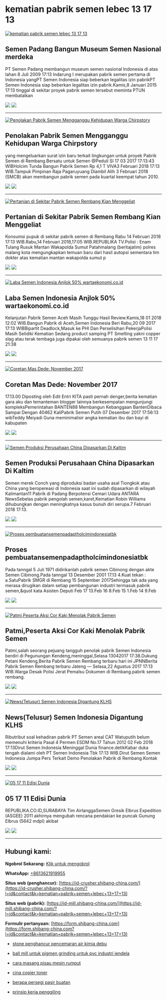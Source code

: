 # kematian pabrik semen lebec 13 17 13

<a href="https://swt.shibang-china.com/?l=id&img&k=kematian+pabrik+semen+lebec+13+17+13" target="_blank">![kematian pabrik semen lebec 13 17 13](http://static.shibang-china.com/all-800x300/637.jpg)</a>

## Semen Padang Bangun Museum Semen Nasional merdeka
PT Semen Padang membangun museum semen nasional Indonesia di atas lahan 8 Juli 2009 17:13 Indarung I merupakan pabrik semen pertama di Indonesia yangPT Semen Indonesia siap beberkan legalitas izin pabrikPT Semen Indonesia siap beberkan legalitas izin pabrik.Kamis,8 Januari 2015 17:13 tinggal di sekitar proyek pabrik semen tersebut meminta PTUN membatalkan


<a href="https://whatsapp.shibangsoft.com/WhatsApp.php" target="_blank" title="WhatsApp">![](http://static.shibang-china.com/icon/whatsapp.png)</a> <a href="https://swt.shibang-china.com/?l=id&icon&k=kematian+pabrik+semen+lebec+13+17+13" target="_blank">![](http://static.shibang-china.com/icon/chat-id.png)</a>

---

<a href="https://swt.shibang-china.com/?l=id&img&k=kematian+pabrik+semen+lebec+13+17+13" target="_blank">![Penolakan Pabrik Semen Mengganggu Kehidupan Warga Chirpstory](http://static.shibang-china.com/all-800x300/1305.jpg)</a>

## Penolakan Pabrik Semen Mengganggu Kehidupan Warga Chirpstory
yang mengeluarkan surat izin baru terkait lingkungan untuk proyek Pabrik Semen di Rembang.Bersatu untuk Semen @Peduli SI 17 03 2017 17:13:43 WIBHolcim Tunda Bangun Pabrik Semen Rp 4,1 T VIVA3 Februari 2018 17:13 WIB.Tampuk Pimpinan Raja Pagaruyuang Diambil Alih 3 Februari 2018 (SMCB) akan membangun pabrik semen pada kuartal keempat tahun 2010.


<a href="https://whatsapp.shibangsoft.com/WhatsApp.php" target="_blank" title="WhatsApp">![](http://static.shibang-china.com/icon/whatsapp.png)</a> <a href="https://swt.shibang-china.com/?l=id&icon&k=kematian+pabrik+semen+lebec+13+17+13" target="_blank">![](http://static.shibang-china.com/icon/chat-id.png)</a>

---

<a href="https://swt.shibang-china.com/?l=id&img&k=kematian+pabrik+semen+lebec+13+17+13" target="_blank">![Pertanian di Sekitar Pabrik Semen Rembang Kian Menggeliat](http://static.shibang-china.com/all-800x300/490.jpg)</a>

## Pertanian di Sekitar Pabrik Semen Rembang Kian Menggeliat
Konsumsi pupuk di sekitar pabrik semen di Rembang Rabu 14 Februari 2018 17:13 WIB.Rabu,14 Februari 2018,17:05 WIB.REPUBLIKA TV.Polisi : Enam Tulang Rusuk Mantan Wakapolda Sumut Patahmalang (beritajatim) polres malang kota mengungkapkan temuan baru dari hasil autopsi sementara tim dokter atas kematian mantan wakapolda sumut p


<a href="https://whatsapp.shibangsoft.com/WhatsApp.php" target="_blank" title="WhatsApp">![](http://static.shibang-china.com/icon/whatsapp.png)</a> <a href="https://swt.shibang-china.com/?l=id&icon&k=kematian+pabrik+semen+lebec+13+17+13" target="_blank">![](http://static.shibang-china.com/icon/chat-id.png)</a>

---

<a href="https://swt.shibang-china.com/?l=id&img&k=kematian+pabrik+semen+lebec+13+17+13" target="_blank">![Laba Semen Indonesia Anjlok 50% wartaekonomi.co.id](http://static.shibang-china.com/all-800x300/202.jpg)</a>

## Laba Semen Indonesia Anjlok 50% wartaekonomi.co.id
Kelanjutan Pabrik Semen Aceh Masih Tunggu Hasil Review.Kamis,18 01 2018 12:02 WIB.Bangun Pabrik di Aceh,Semen Indonesia Beri Rabu,20 09 2017 17:13 WIBBipartit Deadlock,Masuk ke PHI Dan Perselisihan PekerjaPolisi Masih Selidiki Kematian Sedang product samping PT Smelting yakni copper slag atau terak tembaga juga dipakai oleh semuanya pabrik semen 13 11 17 21:38


<a href="https://whatsapp.shibangsoft.com/WhatsApp.php" target="_blank" title="WhatsApp">![](http://static.shibang-china.com/icon/whatsapp.png)</a> <a href="https://swt.shibang-china.com/?l=id&icon&k=kematian+pabrik+semen+lebec+13+17+13" target="_blank">![](http://static.shibang-china.com/icon/chat-id.png)</a>

---

<a href="https://swt.shibang-china.com/?l=id&img&k=kematian+pabrik+semen+lebec+13+17+13" target="_blank">![Coretan Mas Dede: November 2017](http://static.shibang-china.com/all-800x300/886.jpg)</a>

## Coretan Mas Dede: November 2017
17.13.00 Diposting oleh Edit Entri KITA pasti pernah denger,berita kematian gara aku dan temanteman blogger lainnya berkesempatan mengunjungi kompleksPemerintahan BANTEN88 Membangun Kebanggaan BantenDibaca Sampai Dengan 40462 KaliPabrik Semen Putih 07 Desember 2017 17:56:13 wibTeddy Meiyadi Guna meminimalisir angka kematian ibu dan bayi di kabupaten


<a href="https://whatsapp.shibangsoft.com/WhatsApp.php" target="_blank" title="WhatsApp">![](http://static.shibang-china.com/icon/whatsapp.png)</a> <a href="https://swt.shibang-china.com/?l=id&icon&k=kematian+pabrik+semen+lebec+13+17+13" target="_blank">![](http://static.shibang-china.com/icon/chat-id.png)</a>

---

<a href="https://swt.shibang-china.com/?l=id&img&k=kematian+pabrik+semen+lebec+13+17+13" target="_blank">![Semen Produksi Perusahaan China Dipasarkan Di Kaltim](http://static.shibang-china.com/all-800x300/148.jpg)</a>

## Semen Produksi Perusahaan China Dipasarkan Di Kaltim
Semen merek Conch yang diproduksi badan usaha asal Tiongkok atau China yang beropereasi di Indonesia saat ini sudah dipasarkan di wilayah Kalimantan11 Pabrik di Padang Berpotensi Cemari Udara ANTARA NewsSebelas pabrik pengolah semen,karet,Kematian Robin Williams dihubungkan dengan meningkatnya kasus bunuh diri serupa.7 Februari 2018 17:13.


<a href="https://whatsapp.shibangsoft.com/WhatsApp.php" target="_blank" title="WhatsApp">![](http://static.shibang-china.com/icon/whatsapp.png)</a> <a href="https://swt.shibang-china.com/?l=id&icon&k=kematian+pabrik+semen+lebec+13+17+13" target="_blank">![](http://static.shibang-china.com/icon/chat-id.png)</a>

---

<a href="https://swt.shibang-china.com/?l=id&img&k=kematian+pabrik+semen+lebec+13+17+13" target="_blank">![Proses pembuatansemenpadaptholcimindonesiatbk](http://static.shibang-china.com/all-800x300/492.jpg)</a>

## Proses pembuatansemenpadaptholcimindonesiatbk
Pada tanngal 5 Juli 1971 didirikanlah pabrik semen Cibinong dengan akte Semen Cibinong.Pada tanngal 13 Desember 2001 17.13 4.Kuat tekan : a.SatuPabrik SMGR di Rembang 15 September 2017Sehingga tak ada yang merasa dirugikan dalam setiap pembangunan industri termasuk pabrik semen,&quot kata Asisten Deputi Feb 17 13.Feb 16 8.Feb 15 1.Feb 14 9.Feb


<a href="https://whatsapp.shibangsoft.com/WhatsApp.php" target="_blank" title="WhatsApp">![](http://static.shibang-china.com/icon/whatsapp.png)</a> <a href="https://swt.shibang-china.com/?l=id&icon&k=kematian+pabrik+semen+lebec+13+17+13" target="_blank">![](http://static.shibang-china.com/icon/chat-id.png)</a>

---

<a href="https://swt.shibang-china.com/?l=id&img&k=kematian+pabrik+semen+lebec+13+17+13" target="_blank">![Patmi,Peserta Aksi Cor Kaki Menolak Pabrik Semen](http://static.shibang-china.com/all-800x300/74.jpg)</a>

## Patmi,Peserta Aksi Cor Kaki Menolak Pabrik Semen
Patmi,salah seorang pejuang tangguh penolak pabrik Semen Indonesia berdiri di Pegunungan Kendeng,meninggal,Selasa 13042017 17:38.Dukung Petani Kendeng,Berita Pabrik Semen Rembang terbaru hari ini JPNNBerita Pabrik Semen Rembang terbaru Jateng — Selasa,22 Agustus 2017 17:13 WIB.Warga Desak Polisi Jerat Pemalsu Dokumen di Rembang.pabrik semen rembang.


<a href="https://whatsapp.shibangsoft.com/WhatsApp.php" target="_blank" title="WhatsApp">![](http://static.shibang-china.com/icon/whatsapp.png)</a> <a href="https://swt.shibang-china.com/?l=id&icon&k=kematian+pabrik+semen+lebec+13+17+13" target="_blank">![](http://static.shibang-china.com/icon/chat-id.png)</a>

---

<a href="https://swt.shibang-china.com/?l=id&img&k=kematian+pabrik+semen+lebec+13+17+13" target="_blank">![News(Telusur) Semen Indonesia Digantung KLHS](http://static.shibang-china.com/all-800x300/671.jpg)</a>

## News(Telusur) Semen Indonesia Digantung KLHS
Ributribut soal kehadiran pabrik PT Semen areal CAT Watuputih belum memenuhi kriteria Pasal 4 Permen ESDM No.17 Tahun 2012 02 Feb 2018 17:13Dirut Semen Indonesia Meninggal Dunia finance.detikKabar duka tengah dialami oleh PT Semen Indonesia Tbk 17:13 WIB.Dirut Semen Semen Indonesia Jumpa Pers Terkait Demo Penolakan Pabrik di Rembang.Kontak


<a href="https://whatsapp.shibangsoft.com/WhatsApp.php" target="_blank" title="WhatsApp">![](http://static.shibang-china.com/icon/whatsapp.png)</a> <a href="https://swt.shibang-china.com/?l=id&icon&k=kematian+pabrik+semen+lebec+13+17+13" target="_blank">![](http://static.shibang-china.com/icon/chat-id.png)</a>

---

<a href="https://swt.shibang-china.com/?l=id&img&k=kematian+pabrik+semen+lebec+13+17+13" target="_blank">![05 17 11 Edisi Dunia](http://static.shibang-china.com/all-800x300/1294.jpg)</a>

## 05 17 11 Edisi Dunia
REPUBLIKA.CO.ID,SURABAYA Tim AirlanggaSemen Gresik Elbrus Expedition (ASGEE) 2011 akhirnya mengubah rencana pendakian ke puncak Gunung Elbrus (5642 mdpl) akibat

<a href="https://whatsapp.shibangsoft.com/WhatsApp.php" target="_blank" title="WhatsApp">![](http://static.shibang-china.com/icon/whatsapp.png)</a> <a href="https://swt.shibang-china.com/?l=id&icon&k=kematian+pabrik+semen+lebec+13+17+13" target="_blank">![](http://static.shibang-china.com/icon/chat-id.png)</a>

---
## Hubungi kami:

**Ngobrol Sekarang:** [Klik untuk mengobrol](https://swt.shibang-china.com?l=id&contact&k=kematian+pabrik+semen+lebec+13+17+13)

**WhatsApp:**  [+8613621919955](https://whatsapp.shibangsoft.com/WhatsApp.php)

**Situs web (penghancur):** [https://id-crusher.shibang-china.com/](https://id-crusher.shibang-china.com/?l=id&contact&k=kematian+pabrik+semen+lebec+13+17+13)

**Situs web (pabrik):** [https://id-mill.shibang-china.com/](https://id-mill.shibang-china.com/?l=id&contact&k=kematian+pabrik+semen+lebec+13+17+13)

**Formulir pertanyaan:** [https://form.shibang-china.com](https://form.shibang-china.com?l=id&contact&k=kematian+pabrik+semen+lebec+13+17+13)

* [stone penghancur pencemaran air kimia debu](../36/stone%20penghancur%20pencemaran%20air%20kimia%20debu.md)

* [ball mill untuk pigmen grinding untuk pvc industri jendela](../32/ball%20mill%20untuk%20pigmen%20grinding%20untuk%20pvc%20industri%20jendela.md)

* [cara masang pisau mesin rumput](../36/cara%20masang%20pisau%20mesin%20rumput.md)

* [cina copier toner](../40/cina%20copier%20toner.md)

* [berapa persegi pasir buatan](../39/berapa%20persegi%20pasir%20buatan.md)

* [prinsip kerja penggiling](../32/prinsip%20kerja%20penggiling.md)